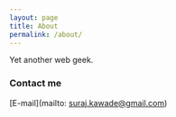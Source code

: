 ```yaml
---
layout: page
title: About
permalink: /about/
---
```


Yet another web geek.

### Contact me

[E-mail](mailto: suraj.kawade@gmail.com)
